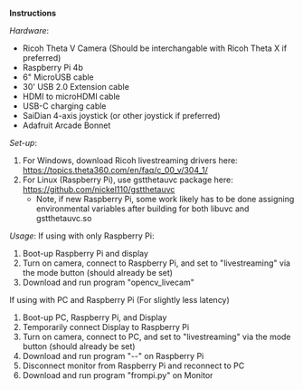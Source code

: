 __Instructions__

*Hardware*:
- Ricoh Theta V Camera (Should be interchangable with Ricoh Theta X if preferred)
- Raspberry Pi 4b
- 6" MicroUSB cable
- 30' USB 2.0 Extension cable
- HDMI to microHDMI cable
- USB-C charging cable
- SaiDian 4-axis joystick (or other joystick if preferred)
- Adafruit Arcade Bonnet


*Set-up*:
1. For Windows, download Ricoh livestreaming drivers here: https://topics.theta360.com/en/faq/c_00_v/304_1/
2. For Linux (Raspberry Pi), use gstthetauvc package here: https://github.com/nickel110/gstthetauvc
    - Note, if new Raspberry Pi, some work likely has to be done assigning environmental variables after building for both libuvc and gstthetauvc.so

*Usage*:
If using with only Raspberry Pi:
1. Boot-up Raspberry Pi and display
2. Turn on camera, connect to Raspberry Pi, and set to "livestreaming" via the mode button (should already be set)
3. Download and run program "opencv_livecam"

If using with PC and Raspberry Pi (For slightly less latency)
1. Boot-up PC, Raspberry Pi, and Display
2. Temporarily connect Display to Raspberry Pi
3. Turn on camera, connect to PC, and set to "livestreaming" via the mode button (should already be set)
4. Download and run program "--" on Raspberry Pi
5. Disconnect monitor from Raspberry Pi and reconnect to PC
6. Download and run program "frompi.py" on Monitor
